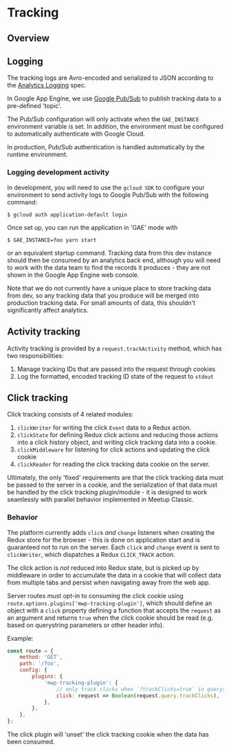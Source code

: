 # Tracking

## Overview

## Logging

The tracking logs are Avro-encoded and serialized to JSON according to the
[Analytics Logging](https://meetup.atlassian.net/wiki/display/MUP/Analytics+Logging) spec.

In Google App Engine, we use [Google Pub/Sub](https://googlecloudplatform.github.io/google-cloud-node/#/docs/pubsub/0.9.0/pubsub/topic?method=Topic)
to publish tracking data to a pre-defined 'topic'.

The Pub/Sub configuration will only activate when the `GAE_INSTANCE` environment
variable is set. In addition, the environment must be configured to
automatically authenticate with Google Cloud.

In production, Pub/Sub authentication is handled automatically by the runtime
environment.

### Logging development activity

In development, you will need to use the `gcloud SDK` to configure
your environment to send activity logs to Google Pub/Sub with the following
command:

```
$ gcloud auth application-default login
```

Once set up, you can run the application in 'GAE' mode with

```
$ GAE_INSTANCE=foo yarn start
```

or an equivalent startup command. Tracking data from this dev instance should
then be consumed by an analytics back end, although you will need to work with
the data team to find the records it produces - they are not shown in the Google
App Engine web console.

Note that we do not currently have a unique place to store tracking data from
dev, so any tracking data that you produce will be merged into production
tracking data. For small amounts of data, this shouldn't significantly affect
analytics.

## Activity tracking

Activity tracking is provided by a `request.trackActivity` method, which has two
responsibilities:

1. Manage tracking IDs that are passed into the request through cookies
2. Log the formatted, encoded tracking ID state of the request to `stdout`

## Click tracking

Click tracking consists of 4 related modules:

1. `clickWriter` for writing the click `Event` data to a Redux action.
2. `clickState` for defining Redux click actions and reducing those actions into
   a click history object, and writing click tracking data into a cookie.
3. `clickMiddleware` for listening for click actions and updating the click cookie
4. `clickReader` for reading the click tracking data cookie on the server.

Ultimately, the only 'fixed' requirements are that the click tracking data must
be passed to the server in a cookie, and the serialization of that data must be
handled by the click tracking plugin/module - it is designed to work seamlessly
with parallel behavior implemented in Meetup Classic.

### Behavior

The platform currently adds `click` _and_ `change` listeners when creating the
Redux store for the browser - this is done on application start and is
guaranteed not to run on the server. Each `click` and `change` event is sent
to `clickWriter`, which dispatches a Redux `CLICK_TRACK` action.

The click action is _not_ reduced into Redux state, but is picked up by middleware
in order to accumulate the data in a cookie that will collect data from multiple
tabs and persist when navigating away from the web app.

Server routes must opt-in to consuming the click cookie using `route.options.plugins['mwp-tracking-plugin']`,
which should define an object with a `click` property defining a function that
accepts the `request` as an argument and returns `true` when the click cookie
should be read (e.g. based on querystring parameters or other header info).

Example:

```js
const route = {
	method: 'GET',
	path: '/foo',
	config: {
		plugins: {
			'mwp-tracking-plugin': {
				// only track clicks when `?trackClicks=true` in querystring
				click: request => Boolean(request.query.trackClicks),
			},
		},
	},
};
```

The click plugin will 'unset' the click tracking cookie when the data has been
consumed.
